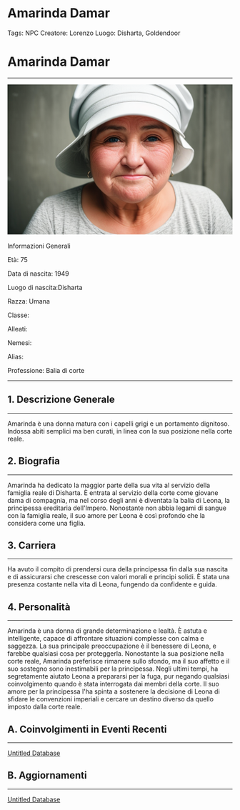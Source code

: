 # Amarinda Damar

Tags: NPC
Creatore: Lorenzo
Luogo: Disharta, Goldendoor

# **Amarinda Damar**

---

![03_AMARINDA.png](03_AMARINDA.png)

Informazioni Generali

Età: 75

Data di nascita: 1949

Luogo di nascita:Disharta

Razza: Umana

Classe:

Alleati:

Nemesi:

Alias:

Professione: Balia di corte

---

## 1. Descrizione Generale

---

Amarinda è una donna matura con i capelli grigi e un portamento dignitoso. Indossa abiti semplici ma ben curati, in linea con la sua posizione nella corte reale.

## 2. Biografia

---

Amarinda ha dedicato la maggior parte della sua vita al servizio della famiglia reale di Disharta. È entrata al servizio della corte come giovane dama di compagnia, ma nel corso degli anni è diventata la balia di Leona, la principessa ereditaria dell'Impero. Nonostante non abbia legami di sangue con la famiglia reale, il suo amore per Leona è così profondo che la considera come una figlia.

## 3. Carriera

---

Ha avuto il compito di prendersi cura della principessa fin dalla sua nascita e di assicurarsi che crescesse con valori morali e principi solidi. È stata una presenza costante nella vita di Leona, fungendo da confidente e guida.

## 4. Personalità

---

Amarinda è una donna di grande determinazione e lealtà. È astuta e intelligente, capace di affrontare situazioni complesse con calma e saggezza. La sua principale preoccupazione è il benessere di Leona, e farebbe qualsiasi cosa per proteggerla. Nonostante la sua posizione nella corte reale, Amarinda preferisce rimanere sullo sfondo, ma il suo affetto e il suo sostegno sono inestimabili per la principessa.
Negli ultimi tempi, ha segretamente aiutato Leona a prepararsi per la fuga, pur negando qualsiasi coinvolgimento quando è stata interrogata dai membri della corte. Il suo amore per la principessa l'ha spinta a sostenere la decisione di Leona di sfidare le convenzioni imperiali e cercare un destino diverso da quello imposto dalla corte reale.

## A. Coinvolgimenti in Eventi Recenti

---

[Untitled Database](Untitled%20Database%20ebdcd210a5d74a8e8603c3356a0daf65.csv)

## B. Aggiornamenti

---

[Untitled Database](Untitled%20Database%20c4aa259cbb3945d5a85eef6558b6cd30.csv)